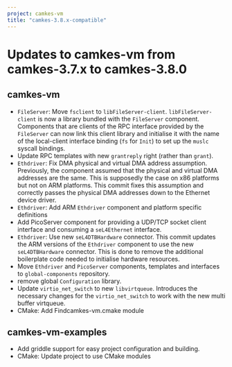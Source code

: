 ```yaml
---
project: camkes-vm
title: "camkes-3.8.x-compatible"
---
```

# Updates to camkes-vm from camkes-3.7.x to camkes-3.8.0


## camkes-vm

- `FileServer`: Move `fsclient` to `libFileServer-client`.
  `libFileServer-client` is now a library bundled with the `FileServer`
  component. Components that are clients of the RPC interface provided by
  the `FileServer` can now link this client library and initialise it with
  the name of the local-client interface binding (`fs` for `Init`) to set up
  the `muslc` syscall bindings.
- Update RPC templates with new `grantreply` right (rather than `grant`).
- `Ethdriver`: Fix DMA physical and virtual DMA address assumption.
  Previously, the component assumed that the physical and virtual DMA
  addresses are the same. This is supposedly the case on x86 platforms but
  not on ARM platforms. This commit fixes this assumption and correctly
  passes the physical DMA addresses down to the Ethernet device driver.
- `Ethdriver`: Add ARM `Ethdriver` component and platform specific definitions
- Add PicoServer component for providing a UDP/TCP socket client interface and
  consuming a `seL4Ethernet` interface.
- `Ethdriver`: Use new `seL4DTBHardware` connector.
  This commit updates the ARM versions of the `Ethdriver` component to use
  the new `seL4DTBHardware` connector. This is done to remove the additional
  boilerplate code needed to initialise hardware resources.
- Move `Ethdriver` and `PicoServer` components, templates and interfaces to `global-components` repository.
- remove global `Configuration` library.
- Update `virtio_net_switch` to new `libvirtqueue`.
  Introduces the necessary changes for the `virtio_net_switch` to work with
  the new multi buffer virtqueue.
- CMake: Add Findcamkes-vm.cmake module


## camkes-vm-examples

- Add griddle support for easy project configuration and building.
- CMake: Update project to use CMake modules
